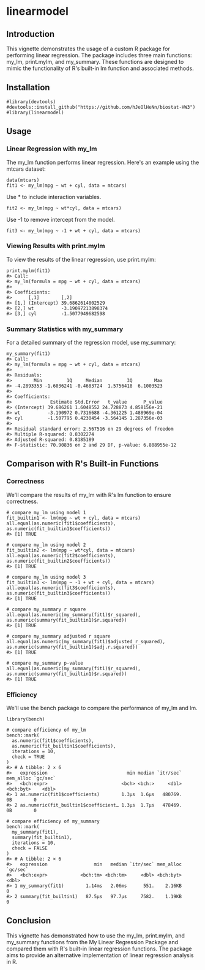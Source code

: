 
# linearmodel

<!-- badges: start -->
<!-- badges: end -->

## Introduction

This vignette demonstrates the usage of a custom R package for performing linear regression. The package includes three main functions: my_lm, print.mylm, and my_summary. These functions are designed to mimic the functionality of R's built-in lm function and associated methods.

## Installation

```{r}
#library(devtools)
#devtools::install_github("https://github.com/hJeOlHeNn/biostat-HW3")
#library(linearmodel)
```

## Usage

### Linear Regression with my_lm

The my_lm function performs linear regression. Here's an example using the mtcars dataset:

```{r}
data(mtcars)
fit1 <- my_lm(mpg ~ wt + cyl, data = mtcars)
```

Use * to include interaction variables.

```{r}
fit2 <- my_lm(mpg ~ wt*cyl, data = mtcars)
```

Use -1 to remove intercept from the model.

```{r}
fit3 <- my_lm(mpg ~ -1 + wt + cyl, data = mtcars)
```

### Viewing Results with print.mylm

To view the results of the linear regression, use print.mylm:

```{r}
print.mylm(fit1)
#> Call:
#> my_lm(formula = mpg ~ wt + cyl, data = mtcars)
#> 
#> Coefficients:
#>      [,1]        [,2]             
#> [1,] (Intercept) 39.6862614802529 
#> [2,] wt          -3.19097213898374
#> [3,] cyl         -1.5077949682598
```

### Summary Statistics with my_summary

For a detailed summary of the regression model, use my_summary:

```{r}
my_summary(fit1)
#> Call:
#> my_lm(formula = mpg ~ wt + cyl, data = mtcars)
#> 
#> Residuals:
#>        Min         1Q     Median         3Q        Max 
#> -4.2893353 -1.6036241 -0.4683724  1.5756418  6.1003523 
#> 
#> Coefficients:
#>              Estimate Std.Error   t_value      P_value
#> (Intercept) 39.686261 1.6048552 24.728873 4.858156e-21
#> wt          -3.190972 0.7316688 -4.361225 1.488969e-04
#> cyl         -1.507795 0.4230454 -3.564145 1.287356e-03
#> 
#> Residual standard error: 2.567516 on 29 degrees of freedom
#> Multiple R-squared: 0.8302274 
#> Adjusted R-squared: 0.8185189 
#> F-statistic: 70.90836 on 2 and 29 DF, p-value: 6.808955e-12
```

## Comparison with R's Built-in Functions

### Correctness

We'll compare the results of my_lm with R's lm function to ensure correctness.

```{r}
# compare my_lm using model 1
fit_builtin1 <- lm(mpg ~ wt + cyl, data = mtcars)
all.equal(as.numeric(fit1$coefficients), as.numeric(fit_builtin1$coefficients))
#> [1] TRUE

# compare my_lm using model 2
fit_builtin2 <- lm(mpg ~ wt*cyl, data = mtcars)
all.equal(as.numeric(fit2$coefficients), as.numeric(fit_builtin2$coefficients))
#> [1] TRUE

# compare my_lm using model 3
fit_builtin3 <- lm(mpg ~ -1 + wt + cyl, data = mtcars)
all.equal(as.numeric(fit3$coefficients), as.numeric(fit_builtin3$coefficients))
#> [1] TRUE

# compare my_summary r square
all.equal(as.numeric(my_summary(fit1)$r_squared), as.numeric(summary(fit_builtin1)$r.squared))
#> [1] TRUE

# compare my_summary adjusted r square
all.equal(as.numeric(my_summary(fit1)$adjusted_r_squared), as.numeric(summary(fit_builtin1)$adj.r.squared))
#> [1] TRUE

# compare my_summary p-value
all.equal(as.numeric(my_summary(fit1)$r_squared), as.numeric(summary(fit_builtin1)$r.squared))
#> [1] TRUE
```

### Efficiency

We'll use the bench package to compare the performance of my_lm and lm.

```{r}
library(bench)

# compare efficiency of my_lm
bench::mark(
  as.numeric(fit1$coefficients),
  as.numeric(fit_builtin1$coefficients),
  iterations = 10,
  check = TRUE
)
#> # A tibble: 2 × 6
#>   expression                             min median `itr/sec` mem_alloc `gc/sec`
#>   <bch:expr>                           <bch> <bch:>     <dbl> <bch:byt>    <dbl>
#> 1 as.numeric(fit1$coefficients)        1.3µs  1.6µs   480769.        0B        0
#> 2 as.numeric(fit_builtin1$coefficient… 1.3µs  1.7µs   478469.        0B        0

# compare efficiency of my_summary
bench::mark(
  my_summary(fit1),
  summary(fit_builtin1),
  iterations = 10,
  check = FALSE
)
#> # A tibble: 2 × 6
#>   expression                 min   median `itr/sec` mem_alloc `gc/sec`
#>   <bch:expr>            <bch:tm> <bch:tm>     <dbl> <bch:byt>    <dbl>
#> 1 my_summary(fit1)        1.14ms   2.06ms      551.    2.16KB        0
#> 2 summary(fit_builtin1)   87.5µs   97.7µs     7582.    1.19KB        0
```

## Conclusion

This vignette has demonstrated how to use the my_lm, print.mylm, and my_summary functions from the My Linear Regression Package and compared them with R's built-in linear regression functions. The package aims to provide an alternative implementation of linear regression analysis in R.
